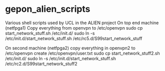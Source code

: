 gepon_alien_scripts
===================

Various shell scripts used by UCL in the ALIEN project 
On top end machine (netfpga1)
Copy everything from openvpn to /etc/openvpn
sudo cp start_network_stuff.sh /etc/init.d/
sudo ln -s /etc/init.d/start_network_stuff.sh /etc/rc5.d/S99start_network_stuff

On second machine (netfpga2)
copy everything in openvpn2 to /etc/openvpn
create /etc/openvpn/user.txt
sudo cp start_network_stuff2.sh /etc/init.d/
sudo ln -s /etc/init.d/start_network_stuff.sh /etc/rc2.d/S99start_network_stuff2
